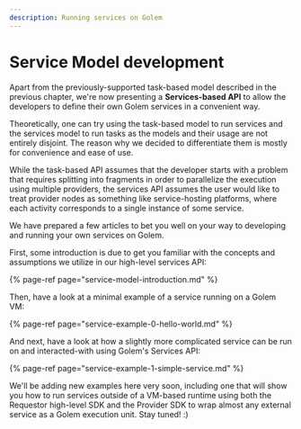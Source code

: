 ```yaml
---
description: Running services on Golem
---
```


# Service Model development

Apart from the previously-supported task-based model described in the previous chapter, we're now presenting a **Services-based API** to allow the developers to define their own Golem services in a convenient way.

Theoretically, one can try using the task-based model to run services and the services model to run tasks as the models and their usage are not entirely disjoint. The reason why we decided to differentiate them is mostly for convenience and ease of use.

While the task-based API assumes that the developer starts with a problem that requires splitting into fragments in order to parallelize the execution using multiple providers, the services API assumes the user would like to treat provider nodes as something like service-hosting platforms, where each activity corresponds to a single instance of some service.

We have prepared a few articles to bet you well on your way to developing and running your own services on Golem.

First, some introduction is due to get you familiar with the concepts and assumptions we utilize in our high-level services API:

{% page-ref page="service-model-introduction.md" %}

Then, have a look at a minimal example of a service running on a Golem VM: 

{% page-ref page="service-example-0-hello-world.md" %}

And next, have a look at how a slightly more complicated service can be run on and interacted-with using Golem's Services API:

{% page-ref page="service-example-1-simple-service.md" %}

We'll be adding new examples here very soon, including one that will show you how to run services outside of a VM-based runtime using both the Requestor high-level SDK and the Provider SDK to wrap almost any external service as a Golem execution unit. Stay tuned! :\)


